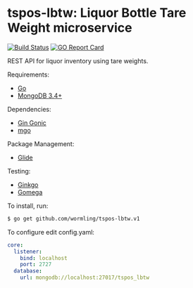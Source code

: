 # tspos-lbtw: Liquor Bottle Tare Weight microservice

[![Build Status](http://img.shields.io/travis/wormling/tspos-lbtw.svg?branch=master)](https://travis-ci.org/wormling/tspos-lbtw) [![GO Report Card](https://goreportcard.com/badge/github.com/wormling/tspos-lbtw)](https://goreportcard.com/report/github.com/wormling/tspos-lbtw)

REST API for liquor inventory using tare weights.

Requirements:
* [Go](https://golang.org/)
* [MongoDB 3.4+](https://www.mongodb.com/)

Dependencies:
* [Gin Gonic](https://github.com/gin-gonic) 
* [mgo](https://labix.org/mgo)

Package Management:
* [Glide](https://github.com/Masterminds/glide)

Testing:
* [Ginkgo](https://onsi.github.io/ginkgo/)
* [Gomega](http://onsi.github.io/gomega/)


To install, run:
```bash
$ go get github.com/wormling/tspos-lbtw.v1
```

To configure edit config.yaml:
```yaml
core:
  listener:
    bind: localhost
    port: 2727
  database:
    url: mongodb://localhost:27017/tspos_lbtw
```
